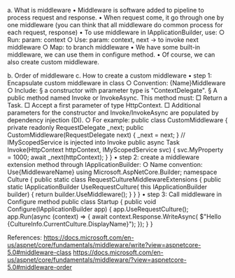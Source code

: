 a. What is middleware
	• Middleware is software added to pipeline to process request and response.
	• When request come, it go through one by one middleware (you can think that all middleware do common process for each request, response)
	• To use middleware in IApplicationBuilder, use:
		○ Run: param: context
		○ Use: param: context, next -> to invoke next middleware
		○ Map: to branch middleware
	• We have some built-in middleware, we can use them in configure method.
	• Of course, we can also create custom middleware.

b. Order of middleware
c. How to create a custom middleware
	• step 1: Encapsulate custom middleware in class
		○ Convention: {Name}Middleware
		○ Include:
			§ a constructor with parameter type is "ContextDelegate".
			§ A public method named Invoke or InvokeAsync. This method must:
				□ Return a Task.
				□ Accept a first parameter of type HttpContext.
				□ Additional parameters for the constructor and Invoke/InvokeAsync are populated by dependency injection (DI).
		○ For example:
public class CustomMiddleware 
{ 
private readonly RequestDelegate _next; 
public CustomMiddleware(RequestDelegate next) 
{ 
_next = next; 
} 
// IMyScopedService is injected into Invoke 
public async Task Invoke(HttpContext httpContext, IMyScopedService svc) 
{ 
svc.MyProperty = 1000; 
await _next(httpContext); 
} 
}
	• step 2: create a middleware extension method through IApplicationBuilder:
		○ Name convention: Use{MiddlewareName}
using Microsoft.AspNetCore.Builder; 
namespace Culture 
{ 
public static class RequestCultureMiddlewareExtensions 
{ 
public static IApplicationBuilder UseRequestCulture( 
this IApplicationBuilder builder) 
{ 
return builder.UseMiddleware<RequestCultureMiddleware>(); 
} 
} 
}
	• step 3: Call middleware in Configure method
public class Startup 
{ 
public void Configure(IApplicationBuilder app) 
{ 
app.UseRequestCulture(); 
app.Run(async (context) => 
{ 
await context.Response.WriteAsync( 
$"Hello {CultureInfo.CurrentCulture.DisplayName}"); 
}); 
} 
}

References: 
https://docs.microsoft.com/en-us/aspnet/core/fundamentals/middleware/write?view=aspnetcore-5.0#middleware-class
https://docs.microsoft.com/en-us/aspnet/core/fundamentals/middleware/?view=aspnetcore-5.0#middleware-order
